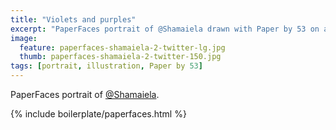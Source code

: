 ```yaml
---
title: "Violets and purples"
excerpt: "PaperFaces portrait of @Shamaiela drawn with Paper by 53 on an iPad."
image: 
  feature: paperfaces-shamaiela-2-twitter-lg.jpg
  thumb: paperfaces-shamaiela-2-twitter-150.jpg
tags: [portrait, illustration, Paper by 53]
---
```


PaperFaces portrait of [@Shamaiela](http://twitter.com/Shamaiela).

{% include boilerplate/paperfaces.html %}